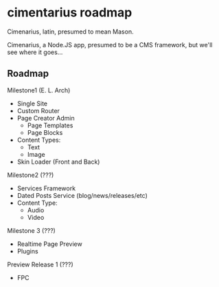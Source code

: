 cimentarius roadmap
===================

Cimenarius, latin, presumed to mean Mason.

Cimenarius, a Node.JS app, presumed to be a CMS framework, but we'll see where it goes...

Roadmap
-------

Milestone1 (E. L. Arch)
 * Single Site
 * Custom Router
 * Page Creator Admin
   * Page Templates
   * Page Blocks
 * Content Types:
   * Text
   * Image
 * Skin Loader (Front and Back)

Milestone2 (???)
 * Services Framework
 * Dated Posts Service (blog/news/releases/etc)
 * Content Type:
   * Audio
   * Video
 
Milestone 3 (???)
 * Realtime Page Preview
 * Plugins

Preview Release 1 (???)
 * FPC
